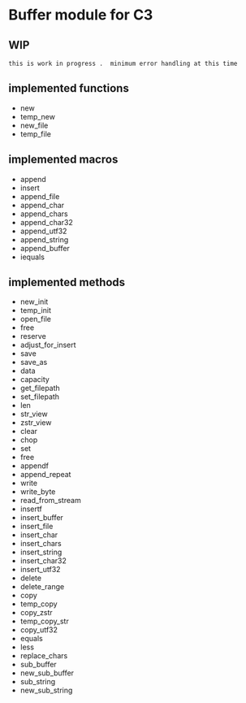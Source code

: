 # Buffer module for C3

## WIP
    this is work in progress .  minimum error handling at this time

## implemented functions

* new
* temp_new
* new_file
* temp_file
  
## implemented macros

* append
* insert
* append_file
* append_char
* append_chars
* append_char32
* append_utf32
* append_string
* append_buffer
* iequals

## implemented methods

* new_init
* temp_init
* open_file
* free
* reserve
* adjust_for_insert
* save
* save_as
* data
* capacity
* get_filepath
* set_filepath
* len
* str_view
* zstr_view
* clear
* chop
* set
* free
* appendf
* append_repeat
* write
* write_byte
* read_from_stream
* insertf
* insert_buffer
* insert_file
* insert_char
* insert_chars
* insert_string
* insert_char32
* insert_utf32
* delete
* delete_range
* copy
* temp_copy
* copy_zstr
* temp_copy_str
* copy_utf32
* equals
* less
* replace_chars
* sub_buffer
* new_sub_buffer
* sub_string
* new_sub_string